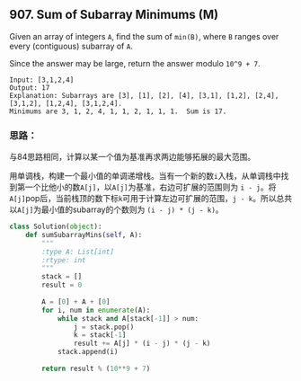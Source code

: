 ## 907. Sum of Subarray Minimums (M)

Given an array of integers `A`, find the sum of `min(B)`, where `B` ranges over every (contiguous) subarray of `A`.

Since the answer may be large, return the answer modulo `10^9 + 7`.

```
Input: [3,1,2,4]
Output: 17
Explanation: Subarrays are [3], [1], [2], [4], [3,1], [1,2], [2,4], [3,1,2], [1,2,4], [3,1,2,4]. 
Minimums are 3, 1, 2, 4, 1, 1, 2, 1, 1, 1.  Sum is 17.
```

### 思路：

与84思路相同，计算以某一个值为基准再求两边能够拓展的最大范围。

用单调栈，构建一个最小值的单调递增栈。当有一个新的数`i`入栈，从单调栈中找到第一个比他小的数`A[j]`，以`A[j]`为基准，右边可扩展的范围则为 `i - j`。将`A[j]`pop后，当前栈顶的数下标`k`可用于计算左边可扩展的范围，`j - k`。所以总共以`A[j]`为最小值的subarray的个数则为  `(i - j) * (j - k)`。

```python
class Solution(object):
    def sumSubarrayMins(self, A):
        """
        :type A: List[int]
        :rtype: int
        """
        stack = []
        result = 0
        
        A = [0] + A + [0]
        for i, num in enumerate(A):
            while stack and A[stack[-1]] > num:
                j = stack.pop()
                k = stack[-1]
                result += A[j] * (i - j) * (j - k)
            stack.append(i)
            
        return result % (10**9 + 7)
```

